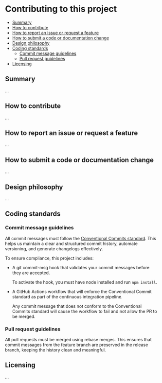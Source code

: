 <!--
# @markup markdown
# @title How To Contribute
-->

# Contributing to this project

* [Summary](#summary)
* [How to contribute](#how-to-contribute)
* [How to report an issue or request a feature](#how-to-report-an-issue-or-request-a-feature)
* [How to submit a code or documentation change](#how-to-submit-a-code-or-documentation-change)
* [Design philosophy](#design-philosophy)
* [Coding standards](#coding-standards)
  * [Commit message guidelines](#commit-message-guidelines)
  * [Pull request guidelines](#pull-request-guidelines)
* [Licensing](#licensing)

## Summary

...

## How to contribute

...

## How to report an issue or request a feature

...

## How to submit a code or documentation change

...

## Design philosophy

...

## Coding standards

### Commit message guidelines

All commit messages must follow the [Conventional Commits
standard](https://www.conventionalcommits.org/en/v1.0.0/). This helps us maintain a
clear and structured commit history, automate versioning, and generate changelogs
effectively.

To ensure compliance, this project includes:

* A git commit-msg hook that validates your commit messages before they are accepted.

  To activate the hook, you must have node installed and run `npm install`.

* A GitHub Actions workflow that will enforce the Conventional Commit standard as
  part of the continuous integration pipeline.

  Any commit message that does not conform to the Conventional Commits standard will
  cause the workflow to fail and not allow the PR to be merged.

### Pull request guidelines

All pull requests must be merged using rebase merges. This ensures that commit
messages from the feature branch are preserved in the release branch, keeping the
history clean and meaningful.

## Licensing

...
